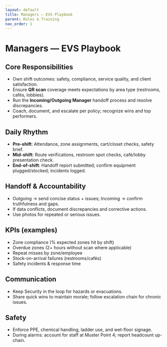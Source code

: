 ```yaml
---
layout: default
title: Managers — EVS Playbook
parent: Roles & Training
nav_order: 1
---
```


# Managers — EVS Playbook

## Core Responsibilities
- Own shift outcomes: safety, compliance, service quality, and client satisfaction.
- Ensure **QR scan** coverage meets expectations by area type (restrooms, cafés, lobbies).
- Run the **Incoming/Outgoing Manager** handoff process and resolve discrepancies.
- Coach, document, and escalate per policy; recognize wins and top performers.

## Daily Rhythm
- **Pre-shift**: Attendance, zone assignments, cart/closet checks, safety brief.
- **Mid-shift**: Route verifications, restroom spot checks, café/lobby presentation check.
- **End-of-shift**: Handoff report submitted; confirm equipment plugged/stocked; incidents logged.

## Handoff & Accountability
- Outgoing → send concise status + issues; Incoming → confirm truthfulness and gaps.
- If data conflicts, document discrepancies and corrective actions.
- Use photos for repeated or serious issues.

## KPIs (examples)
- Zone compliance (% expected zones hit by shift)
- Overdue zones (2+ hours without scan where applicable)
- Repeat misses by zone/employee
- Stock-on-arrival failures (restrooms/cafés)
- Safety incidents & response time

## Communication
- Keep Security in the loop for hazards or evacuations.
- Share quick wins to maintain morale; follow escalation chain for chronic issues.

## Safety
- Enforce PPE, chemical handling, ladder use, and wet-floor signage.
- During alarms: account for staff at Muster Point 4; report headcount up-chain.